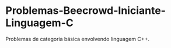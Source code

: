 # Problemas-Beecrowd-Iniciante-Linguagem-C
 Problemas de categoria básica envolvendo linguagem C++.
